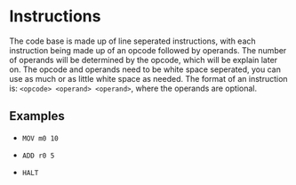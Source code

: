 # Instructions

The code base is made up of line seperated instructions, with each instruction being made up of an opcode followed by operands. The number of operands will be determined by the opcode, which will be explain later on. The opcode and operands need to be white space seperated, you can use as much or as little white space as needed. The format of an instruction is: `<opcode> <operand> <operand>`, where the operands are optional.

## Examples

*  `MOV m0 10`

*  `ADD r0 5`

*  `HALT`
